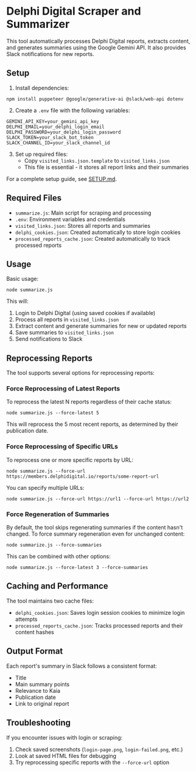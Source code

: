 # Delphi Digital Scraper and Summarizer

This tool automatically processes Delphi Digital reports, extracts content, and generates summaries using the Google Gemini API. It also provides Slack notifications for new reports.

## Setup

1. Install dependencies:
```
npm install puppeteer @google/generative-ai @slack/web-api dotenv
```

2. Create a `.env` file with the following variables:
```
GEMINI_API_KEY=your_gemini_api_key
DELPHI_EMAIL=your_delphi_login_email
DELPHI_PASSWORD=your_delphi_login_password
SLACK_TOKEN=your_slack_bot_token
SLACK_CHANNEL_ID=your_slack_channel_id
```

3. Set up required files:
   - Copy `visited_links.json.template` to `visited_links.json`
   - This file is essential - it stores all report links and their summaries

For a complete setup guide, see [SETUP.md](SETUP.md).

## Required Files

- `summarize.js`: Main script for scraping and processing
- `.env`: Environment variables and credentials
- `visited_links.json`: Stores all reports and summaries
- `delphi_cookies.json`: Created automatically to store login cookies
- `processed_reports_cache.json`: Created automatically to track processed reports

## Usage

Basic usage:
```
node summarize.js
```

This will:
1. Login to Delphi Digital (using saved cookies if available)
2. Process all reports in `visited_links.json`
3. Extract content and generate summaries for new or updated reports
4. Save summaries to `visited_links.json`
5. Send notifications to Slack

## Reprocessing Reports

The tool supports several options for reprocessing reports:

### Force Reprocessing of Latest Reports

To reprocess the latest N reports regardless of their cache status:
```
node summarize.js --force-latest 5
```

This will reprocess the 5 most recent reports, as determined by their publication date.

### Force Reprocessing of Specific URLs

To reprocess one or more specific reports by URL:
```
node summarize.js --force-url https://members.delphidigital.io/reports/some-report-url
```

You can specify multiple URLs:
```
node summarize.js --force-url https://url1 --force-url https://url2
```

### Force Regeneration of Summaries

By default, the tool skips regenerating summaries if the content hasn't changed. To force summary regeneration even for unchanged content:
```
node summarize.js --force-summaries
```

This can be combined with other options:
```
node summarize.js --force-latest 3 --force-summaries
```

## Caching and Performance

The tool maintains two cache files:
- `delphi_cookies.json`: Saves login session cookies to minimize login attempts
- `processed_reports_cache.json`: Tracks processed reports and their content hashes

## Output Format

Each report's summary in Slack follows a consistent format:
- Title
- Main summary points
- Relevance to Kaia
- Publication date
- Link to original report

## Troubleshooting

If you encounter issues with login or scraping:
1. Check saved screenshots (`login-page.png`, `login-failed.png`, etc.)
2. Look at saved HTML files for debugging
3. Try reprocessing specific reports with the `--force-url` option 